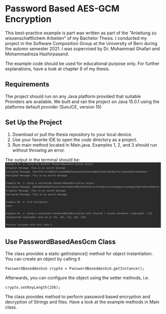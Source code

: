 # Password Based AES-GCM Encryption
This best-practice example is part was written as part of the "Anleitung zu wissenschaftlichem Arbeiten"
of my Bachelor Thesis.
I conducted my project in the Software Composition Group at the University of Bern during the automn semester 2021.
I was supervised by Dr. Mohammad Ghafari and Mohammadreza Hazhirpasand.

The example code should be used for educational purpose only.
For further explanations, have a look at chapter 6 of my thesis.

## Requirements
The project should run on any Java platform provided that suitable Providers are available.
We built and ran the project on Java 15.0.1 using the platforms default provider (SunJCE, version 15)

## Set Up the Project
1. Download or pull the thesis repository to your local device.
2. Use your favorite IDE to open the *code* directory as a project.
3. Run main method located in Main.java. 
Examples 1, 2, and 3 should run without throwing an error.

The output in the terminal should be:
![](./doc/terminal.PNG)

## Use PasswordBasedAesGcm Class
The class provides a static getInstance() method for object instantiation.
You can create an object by calling it
```
PasswordBasedAesGcm crypto = PasswordBasedAesGcm.getInstance();
```
Afterwards, you can configure the object using the setter methods, i.e.
```
crypto.setKeyLength(256);
```
The class provides method to perform password based 
encryption and decryption of Strings and files.
Have a look at the example methods in Main class.